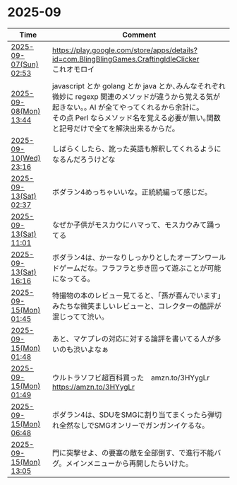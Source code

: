 # 2025-09

| Time | Comment |
| ----- | ------- |
| [2025-09-07(Sun) 02:53](https://bsky.app/profile/tokuhirom.bsky.social/post/3ly7oqa2gg22m) | https://play.google.com/store/apps/details?id=com.BlingBlingGames.CraftingIdleClicker<br>これオモロイ |
| [2025-09-08(Mon) 13:44](https://bsky.app/profile/tokuhirom.bsky.social/post/3lyddlilu6c26) | javascript とか golang とか java とか､みんなそれぞれ微妙に regexp 関連のメソッドが違うから覚える気が起きない｡｡ AI が全てやってくれるから余計に｡<br>その点 Perl ならメソッド名を覚える必要が無い｡関数と記号だけで全てを解決出来るからだ｡ |
| [2025-09-10(Wed) 23:16](https://bsky.app/profile/tokuhirom.bsky.social/post/3lyjehnw6322u) | しばらくしたら、訛った英語も解釈してくれるようになるんだろうけどな |
| [2025-09-13(Sat) 02:37](https://bsky.app/profile/tokuhirom.bsky.social/post/3lyoqnrddvk2z) | ボダラン4めっちゃいいな。正統続編って感じだ。 |
| [2025-09-13(Sat) 11:01](https://bsky.app/profile/tokuhirom.bsky.social/post/3lypmte4zlc2z) | なぜか子供がモスカウにハマって、モスカウみて踊ってる |
| [2025-09-13(Sat) 16:16](https://bsky.app/profile/tokuhirom.bsky.social/post/3lyq6fn43dk2c) | ボダラン4は、かーなりしっかりとしたオープンワールドゲームだな。フラフラと歩き回って遊ぶことが可能になってる。 |
| [2025-09-15(Mon) 01:45](https://bsky.app/profile/tokuhirom.bsky.social/post/3lytooqekw22i) | 特撮物の本のレビュー見てると、「孫が喜んでいます」みたちな微笑ましいレビューと、コレクターの酷評が混じってて渋い。 |
| [2025-09-15(Mon) 01:48](https://bsky.app/profile/tokuhirom.bsky.social/post/3lytoszxt7k2i) | あと、マケプレの対応に対する論評を書いてる人が多いのも渋いよなぁ |
| [2025-09-15(Mon) 01:49](https://bsky.app/profile/tokuhirom.bsky.social/post/3lytouvjtfk2i) | ウルトラソフビ超百科買った　amzn.to/3HYygLr<br>https://amzn.to/3HYygLr |
| [2025-09-15(Mon) 06:48](https://bsky.app/profile/tokuhirom.bsky.social/post/3lyu7mvazmc27) | ボダラン4は、SDUをSMGに割り当てまくったら弾切れ全然なしでSMGオンリーでガンガンイケるな。 |
| [2025-09-15(Mon) 13:05](https://bsky.app/profile/tokuhirom.bsky.social/post/3lyuuouhi2s2d) | 門に突撃せよ、の要塞の敵を全部倒す、で進行不能バグ。メインメニューから再開したらいけた。 |
